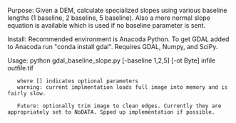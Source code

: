 
Purpose:  Given a DEM, calculate specialized slopes using various baseline
           lengths (1 baseline, 2 baseline, 5 baseline). Also a more normal
           slope equation is available which is used if no baseline parameter is sent.

Install: Recommended environment is Anacoda Python. To get GDAL added to Anacoda run "conda install gdal". Requires GDAL, Numpy, and SciPy.

Usage: python gdal_baseline_slope.py [-baseline 1,2,5] [-ot Byte] infile outfile.tif
       
       where [] indicates optional parameters
       warning: current implmentation loads full image into memory and is fairly slow. 
       
       Future: optionally trim image to clean edges. Currently they are appropriately set to NoDATA. Spped up implementation if possible.
